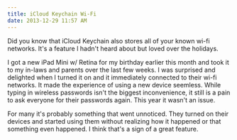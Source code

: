 ```yaml
---
title: iCloud Keychain Wi-Fi
date: 2013-12-29 11:57 AM
---
```


Did you know that iCloud Keychain also stores all of your known wi-fi networks. It's a feature I hadn't heard about but loved over the holidays.

I got a new iPad Mini w/ Retina for my birthday earlier this month and took it to my in-laws and parents over the last few weeks. I was surprised and delighted when I turned it on and it immediately connected to their wi-fi networks.  It made the experience of using a new device seemless. While typing in wireless passwords isn't the biggest inconvenience, it still is a pain to ask everyone for their passwords again. This year it wasn't an issue.

For many it's probably something that went unnoticed. They turned on their devices and started using them without realizing how it happened or that something even happened.  I think that's a sign of a great feature.
